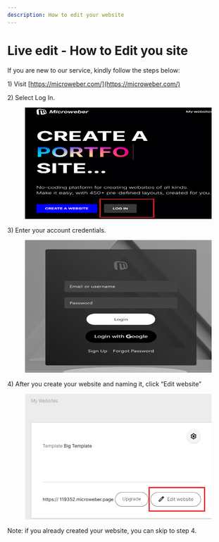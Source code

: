 ```yaml
---
description: How to edit your website
---
```


# Live edit - How to Edit you site

If you are new to our service, kindly follow the steps below:

1\)     Visit [https://microweber.com/](https://microweber.com/)

2\)     Select Log In.

<figure><img src=".gitbook/assets/image (20).png" alt=""><figcaption></figcaption></figure>

3\)     Enter your account credentials.

<figure><img src=".gitbook/assets/image (1) (1) (1).png" alt=""><figcaption></figcaption></figure>

4\)     After you create your website and naming it, click “Edit website”

<figure><img src=".gitbook/assets/image (47).png" alt=""><figcaption></figcaption></figure>

&#x20; Note: if you already created your website, you can skip to step 4.

&#x20;&#x20;
